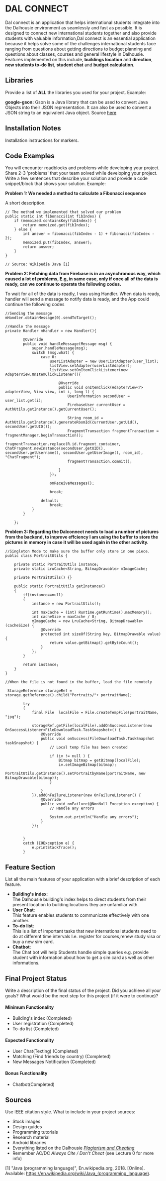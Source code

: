 # DAL CONNECT
Dal connect is an application that helps international students integrate into the Dalhousie environment as seamlessly and fast as possible. It is designed to connect new international students together and also provide students with valuable information,Dal connect is an essential application because it helps solve some of the challenges international students face ranging from questions about getting directions to budget planning and questions about classes, courses and general lifestyle in Dalhousie. Features implemented on this include, **buildings location** and **direction**, **new students to-do list**, **student chat** and **budget calculation**.


## Libraries
Provide a list of **ALL** the libraries you used for your project. Example:

**google-gson:** Gson is a Java library that can be used to convert Java Objects into their JSON representation. It can also be used to convert a JSON string to an equivalent Java object. Source [here](https://github.com/google/gson)

## Installation Notes
Installation instructions for markers.

## Code Examples
You will encounter roadblocks and problems while developing your project. Share 2-3 'problems' that your team solved while developing your project. Write a few sentences that describe your solution and provide a code snippet/block that shows your solution. Example:

**Problem 1: We needed a method to calculate a Fibonacci sequence**

A short description.
```
// The method we implemented that solved our problem
public static int fibonacci(int fibIndex) {
    if (memoized.containsKey(fibIndex)) {
        return memoized.get(fibIndex);
    } else {
        int answer = fibonacci(fibIndex - 1) + fibonacci(fibIndex - 2);
        memoized.put(fibIndex, answer);
        return answer;
    }
}

// Source: Wikipedia Java [1]
```

**Problem 2: Fetching data from Firebase is in an asynchronous way, which caused a lot of problems, E.g, in same case, only if once all of the data is ready, can we continue to operate the following codes.<br/>**

To wait for all of the data is readly, I was using Handler. When data is ready,  handler will send a message to notify data is ready, and the App could continue the following codes

```
//Sending the message
mHandler.obtainMessage(0).sendToTarget();
```

```
//Handle the message
private Handler mHandler = new Handler(){

        @Override
        public void handleMessage(Message msg) {
            super.handleMessage(msg);
            switch (msg.what) {
                case 0:
                    userListAdapter = new UserListAdapter(user_list);
                    listView.setAdapter(userListAdapter);
                    listView.setOnItemClickListener(new AdapterView.OnItemClickListener(){

                        @Override
                        public void onItemClick(AdapterView<?> adapterView, View view, int i, long l) {
                            UserInformation secondUser = user_list.get(i);
                            FirebaseUser currentUser = AuthUtils.getInstance().getCurrentUser();

                            String room_id = AuthUtils.getInstance().generateRoomId(currentUser.getUid(), secondUser.getUID());
                            FragmentTransaction fragmentTransaction = fragmentManager.beginTransaction();
                            fragmentTransaction.replace(R.id.fragment_container, ChatFragment.newInstance(secondUser.getUID(), secondUser.getUsername(), secondUser.getUserImage(), room_id), "ChatFragment");
                            fragmentTransaction.commit();

                        }
                    });

                    onReceiveMessages();

                    break;

                default:
                    break;
            }
        }

    };
```

**Problem 3: Regarding the Dalconnect needs to load a number of pictures from the backend, to improve effciency I am using the buffer to store the pictures in memory in case it will be used again in the other activity.<br/>**

```
//Singleton Mode to make sure the buffer only store in one piece.
public class PortraitUtils {

    private static PortraitUtils instance;
    private static LruCache<String, BitmapDrawable> mImageCache;

    private PortraitUtils() {}

    public static PortraitUtils getInstance()
    {
        if(instance==null)
        {
            instance = new PortraitUtils();

            int maxCache = (int) Runtime.getRuntime().maxMemory();
            int cacheSize = maxCache / 8;
            mImageCache = new LruCache<String, BitmapDrawable>(cacheSize) {
                @Override
                protected int sizeOf(String key, BitmapDrawable value) {
                    return value.getBitmap().getByteCount();
                }
            };
        }

        return instance;
    }
}

//When the file is not found in the buffer, load the file remotely

 StorageReference storageRef = storage.getReference().child("Portraits/"+ portraitName);

        try
        {
            final File  localFile = File.createTempFile(portraitName, "jpg");

            storageRef.getFile(localFile).addOnSuccessListener(new OnSuccessListener<FileDownloadTask.TaskSnapshot>() {
                @Override
                public void onSuccess(FileDownloadTask.TaskSnapshot taskSnapshot) {
                    // Local temp file has been created

                    if (iv != null ) {
                        Bitmap bitmap = getBitmap(localFile);
                        iv.setImageBitmap(bitmap);
                        PortraitUtils.getInstance().setPortraitbyName(portraitName, new BitmapDrawable(bitmap));
                    }

                }
            }).addOnFailureListener(new OnFailureListener() {
                @Override
                public void onFailure(@NonNull Exception exception) {
                    // Handle any errors

                    System.out.println("Handle any errors");
                }
            });


        }
        catch (IOException e) {
            e.printStackTrace();
        }
```


## Feature Section
List all the main features of your application with a brief description of each feature.
- **Building's index**:<br>
The Dalhousie building's index helps to direct students from their present location to building locations they are unfamiliar with.
- **User Chat**:<br>
This feature enables students to communicate effectively with one another.
- **To-do list**:<br>
This is a list of important tasks that new international students need to do at different time intervals I.e. register for courses,renew study visa or buy a new sim card. 
- **Chatbot**:<br>
The Chat bot will help Students handle simple queries e.g. provide student with information about how to get a sim card as well as other informations.

## Final Project Status
Write a description of the final status of the project. Did you achieve all your goals? What would be the next step for this project (if it were to continue)?

#### Minimum Functionality
- Building's index (Completed)
- User registration (Completed)
- To-do list (Completed)

#### Expected Functionality
- User Chat(Texting) (Completed)
- Matching (Find friends by country) (Completed)
- New Messages Notification (Completed)

#### Bonus Functionality
- Chatbot(Completed)

## Sources
Use IEEE citation style.
What to include in your project sources:
- Stock images
- Design guides
- Programming tutorials
- Research material
- Android libraries
- Everything listed on the Dalhousie [*Plagiarism and Cheating*](https://www.dal.ca/dept/university_secretariat/academic-integrity/plagiarism-cheating.html)
- Remember AC/DC *Always Cite / Don't Cheat* (see Lecture 0 for more info)

[1] "Java (programming language)", En.wikipedia.org, 2018. [Online]. Available: https://en.wikipedia.org/wiki/Java_(programming_language).
